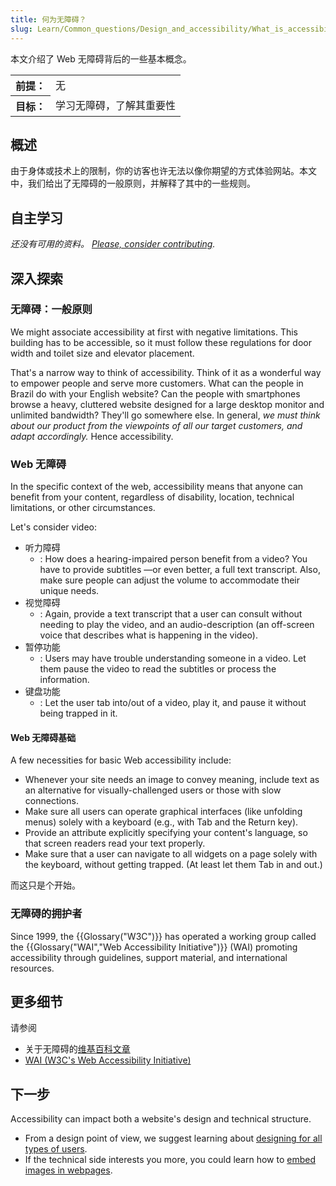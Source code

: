 ```yaml
---
title: 何为无障碍？
slug: Learn/Common_questions/Design_and_accessibility/What_is_accessibility
---
```


本文介绍了 Web 无障碍背后的一些基本概念。

<table class="learn-box nostripe standard-table">
  <tbody>
    <tr>
      <th scope="row">前提：</th>
      <td>无</td>
    </tr>
    <tr>
      <th scope="row">目标：</th>
      <td>学习无障碍，了解其重要性</td>
    </tr>
  </tbody>
</table>

## 概述

由于身体或技术上的限制，你的访客也许无法以像你期望的方式体验网站。本文中，我们给出了无障碍的一般原则，并解释了其中的一些规则。

## 自主学习

_还没有可用的资料。 [Please, consider contributing](/zh-CN/docs/MDN/Getting_started)._

## 深入探索

### 无障碍：一般原则

We might associate accessibility at first with negative limitations. This building has to be accessible, so it must follow these regulations for door width and toilet size and elevator placement.

That's a narrow way to think of accessibility. Think of it as a wonderful way to empower people and serve more customers. What can the people in Brazil do with your English website? Can the people with smartphones browse a heavy, cluttered website designed for a large desktop monitor and unlimited bandwidth? They'll go somewhere else. In general, _we must think about our product from the viewpoints of all our target customers, and adapt accordingly._ Hence accessibility.

### Web 无障碍

In the specific context of the web, accessibility means that anyone can benefit from your content, regardless of disability, location, technical limitations, or other circumstances.

Let's consider video:

- 听力障碍
  - : How does a hearing-impaired person benefit from a video? You have to provide subtitles —or even better, a full text transcript.
    Also, make sure people can adjust the volume to accommodate their unique needs.
- 视觉障碍
  - : Again, provide a text transcript that a user can consult without needing to play the video, and an audio-description (an off-screen voice that describes what is happening in the video).
- 暂停功能
  - : Users may have trouble understanding someone in a video. Let them pause the video to read the subtitles or process the information.
- 键盘功能
  - : Let the user tab into/out of a video, play it, and pause it without being trapped in it.

#### Web 无障碍基础

A few necessities for basic Web accessibility include:

- Whenever your site needs an image to convey meaning, include text as an alternative for visually-challenged users or those with slow connections.
- Make sure all users can operate graphical interfaces (like unfolding menus) solely with a keyboard (e.g., with Tab and the Return key).
- Provide an attribute explicitly specifying your content's language, so that screen readers read your text properly.
- Make sure that a user can navigate to all widgets on a page solely with the keyboard, without getting trapped. (At least let them Tab in and out.)

而这只是个开始。

### 无障碍的拥护者

Since 1999, the {{Glossary("W3C")}} has operated a working group called the {{Glossary("WAI","Web Accessibility Initiative")}} (WAI) promoting accessibility through guidelines, support material, and international resources.

## 更多细节

请参阅

- 关于无障碍的[维基百科文章](https://en.wikipedia.org/wiki/Accessibility)
- [WAI (W3C's Web Accessibility Initiative)](http://www.w3.org/WAI/)

## 下一步

Accessibility can impact both a website's design and technical structure.

- From a design point of view, we suggest learning about [designing for all types of users](/zh-CN/docs/Learn/Design_for_all_types_of_users_101).
- If the technical side interests you more, you could learn how to [embed images in webpages](/zh-CN/docs/Learn/Using_images).
